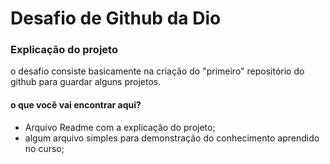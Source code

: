 # Desafio de Github da Dio 

### Explicação do projeto 
o desafio consiste basicamente na criação do "primeiro" repositório do github para guardar alguns projetos. 

#### o que você vai encontrar aqui? 
 - Arquivo Readme com a explicação do projeto;
 - algum arquivo simples para demonstração do conhecimento aprendido no curso; 

